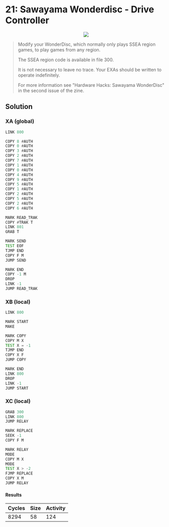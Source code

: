 # 21: Sawayama Wonderdisc - Drive Controller

<div align="center"><img src="EXAPUNKS - Sawayama WonderDisc (8294, 58, 124, 2022-12-05-19-33-53).gif" /></div>

> Modify your WonderDisc, which normally only plays SSEA region games, to play games from any region.
> 
> The SSEA region code is available in file 300.
> 
> It is not necessary to leave no trace. Your EXAs should be written to operate indefinitely.
> 
> For more information see "Hardware Hacks: Sawayama WonderDisc" in the second issue of the zine.

## Solution

### XA (global)
```asm
LINK 800

COPY 8 #AUTH
COPY 0 #AUTH
COPY 3 #AUTH
COPY 2 #AUTH
COPY 7 #AUTH
COPY 1 #AUTH
COPY 0 #AUTH
COPY 4 #AUTH
COPY 9 #AUTH
COPY 5 #AUTH
COPY 1 #AUTH
COPY 2 #AUTH
COPY 5 #AUTH
COPY 2 #AUTH
COPY 6 #AUTH

MARK READ_TRAK
COPY #TRAK T
LINK 801
GRAB T

MARK SEND
TEST EOF
TJMP END
COPY F M
JUMP SEND

MARK END
COPY -1 M
DROP
LINK -1
JUMP READ_TRAK
```

### XB (local)
```asm
LINK 800

MARK START
MAKE

MARK COPY
COPY M X
TEST X = -1
TJMP END
COPY X F
JUMP COPY

MARK END
LINK 800
DROP
LINK -1
JUMP START
```

### XC (local)
```asm
GRAB 300
LINK 800
JUMP RELAY

MARK REPLACE
SEEK -1
COPY F M

MARK RELAY
MODE
COPY M X
MODE
TEST X > -2
FJMP REPLACE
COPY X M
JUMP RELAY
```

#### Results
| Cycles | Size | Activity |
|--------|------|----------|
| 8294   | 58   | 124      |
